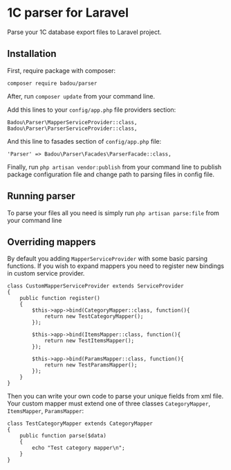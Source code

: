 # 1C parser for Laravel

Parse your 1C database export files to Laravel project.

## Installation

First, require package with composer:

    composer require badou/parser

After, run `composer update` from your command line.

Add this lines to your `config/app.php` file providers section:

    Badou\Parser\MapperServiceProvider::class,
    Badou\Parser\ParserServiceProvider::class,

And this line to fasades section of `config/app.php` file:

    'Parser' => Badou\Parser\Facades\ParserFacade::class,

Finally, run `php artisan vendor:publish` from your command line to publish package configuration file and change path to parsing files in config file.

## Running parser

To parse your files all you need is simply run `php artisan parse:file` from your command line

## Overriding mappers

By default you adding `MapperServiceProvider` with some basic parsing functions. If you wish to expand mappers you need to register new bindings in custom service provider.

    class CustomMapperServiceProvider extends ServiceProvider
    {
        public function register()
        {
            $this->app->bind(CategoryMapper::class, function(){
                return new TestCategoryMapper();
            });

            $this->app->bind(ItemsMapper::class, function(){
                return new TestItemsMapper();
            });

            $this->app->bind(ParamsMapper::class, function(){
                return new TestParamsMapper();
            });
        }
    }

Then you can write your own code to parse your unique fields from xml file. Your custom mapper must extend one of three classes `CategoryMapper`, `ItemsMapper`, `ParamsMapper`:

    class TestCategoryMapper extends CategoryMapper
    {
        public function parse($data)
        {
            echo "Test category mapper\n";
        }
    }
